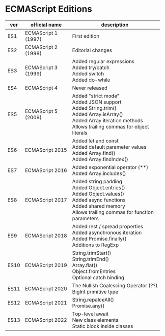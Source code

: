 # ECMAScript Editions

| ver  | official name       | description                                                                                                                                                                         |
| ---- | ------------------- | ----------------------------------------------------------------------------------------------------------------------------------------------------------------------------------- |
| ES1  | ECMAScript 1 (1997) | First edition                                                                                                                                                                       |
| ES2  | ECMAScript 2 (1998) | Editorial changes                                                                                                                                                                   |
| ES3  | ECMAScript 3 (1999) | Added regular expressions <br> Added try/catch <br>Added switch <br> Added do-while                                                                                                 |
| ES4  | ECMAScript 4        | Never released                                                                                                                                                                      |
| ES5  | ECMAScript 5 (2009) | Added "strict mode" <br> Added JSON support <br> Added String.trim() <br> Added Array.isArray() <br> Added Array iteration methods <br> Allows trailing commas for object literals  |
| ES6  | ECMAScript 2015     | Added let and const <br> Added default parameter values <br> Added Array.find() <br> Added Array.findIndex()                                                                        |
| ES7  | ECMAScript 2016     | Added exponential operator (\*\*) <br> Added Array.includes()                                                                                                                       |
| ES8  | ECMAScript 2017     | Added string padding <br> Added Object.entries() <br> Added Object.values() <br> Added async functions <br> Added shared memory <br> Allows trailing commas for function parameters |
| ES9  | ECMAScript 2018     | Added rest / spread properties <br> Added asynchronous iteration <br> Added Promise.finally() <br> Additions to RegExp                                                              |
| ES10 | ECMAScript 2019     | String.trimStart() <br> String.trimEnd() <br> Array.flat() <br> Object.fromEntries <br> Optional catch binding                                                                      |
| ES11 | ECMAScript 2020     | The Nullish Coalescing Operator (??) <br> BigInt primitive type                                                                                                                     |
| ES12 | ECMAScript 2021     | String.repalceAll() <br> Promise.any()                                                                                                                                              |
| ES13 | ECMAScript 2022     | Top-level await <br> New class elements <br> Static block inside classes                                                                                                            |
